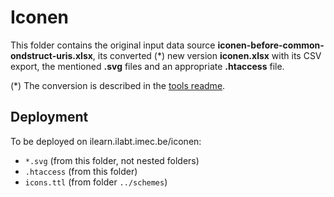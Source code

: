 # Iconen

This folder contains the original input data source **iconen-before-common-ondstruct-uris.xlsx**, its converted (*) new version **iconen.xlsx**
with its CSV export,
the mentioned **.svg** files
and an appropriate **.htaccess** file.

(*) The conversion is described in the [tools readme](../../tools/README.md).

## Deployment
To be deployed on ilearn.ilabt.imec.be/iconen:

- `*.svg` (from this folder, not nested folders)
- `.htaccess` (from this folder)
- `icons.ttl` (from folder `../schemes`)
